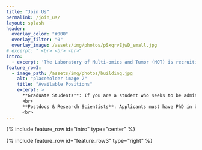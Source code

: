 ```yaml
---
title: "Join Us"
permalink: /join_us/
layout: splash
header:
  overlay_color: "#000"
  overlay_filter: "0"
  overlay_image: /assets/img/photos/pSxqrvEjwD_small.jpg
# excerpt: " <br> <br> <br>"
intro: 
  - excerpt: 'The Laboratory of Multi-omics and Tumor (MOT) is recruiting graduate students, postdocs, and research scientists.'
feature_row3:
  - image_path: /assets/img/photos/building.jpg
    alt: "placeholder image 2"
    title: "Available Positions"
    excerpt: >
      **Graduate Students**: If you are a student who seeks to be admitted to the graduate program at Shanghai Institute of Nutrition and Health (SINH), Chinese Academy of Sciences (CAS), please refer to https://sedu.sinh.ac.cn/. If you have already been admitted to the SINH graduate program and are interested in joining us, please email Prof. Jin directly (jinwf:paperclip:sinh**.**ac**.**cn). <br>
      <br>
      **Postdocs & Research Scientists**: Applicants must have PhD in bioinformatics, computer science, statistics or other related disciplines. Strong candidates must have research background and expertise in <u>omics data analysis, machine learning, artificial intelligence or complex network</u>. Strong candidates should have experience in mentoring and supervising research students. If you are interested in joining us, please contact Prof. Jin by email (jinwf:paperclip:sinh**.**ac**.**cn) with your curriculum vitae and professional references attached. <br>
      <br>
---
```


{% include feature_row id="intro" type="center" %}

{% include feature_row id="feature_row3" type="right" %}
